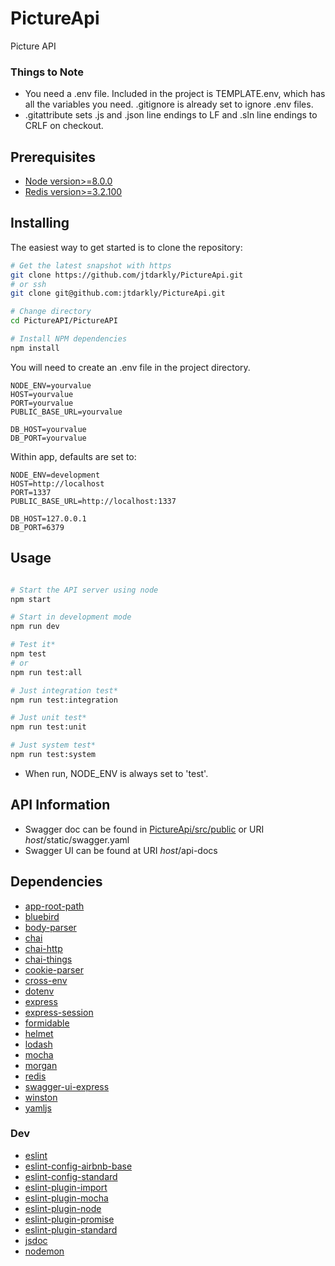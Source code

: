 ﻿# PictureApi
Picture API

### Things to Note

- You need a .env file.  Included in the project is TEMPLATE.env, which has all the variables you need.  .gitignore is already set to ignore .env files.
- .gitattribute sets .js and .json line endings to LF and .sln line endings to CRLF on checkout.

## Prerequisites

- [Node version>=8.0.0](https://nodejs.org/en/)
- [Redis version>=3.2.100](https://redis.io/)

## Installing

The easiest way to get started is to clone the repository:

```sh
# Get the latest snapshot with https
git clone https://github.com/jtdarkly/PictureApi.git
# or ssh
git clone git@github.com:jtdarkly/PictureApi.git

# Change directory
cd PictureAPI/PictureAPI

# Install NPM dependencies
npm install
```
You will need to create an .env file in the project directory.
```dosini
NODE_ENV=yourvalue
HOST=yourvalue
PORT=yourvalue
PUBLIC_BASE_URL=yourvalue

DB_HOST=yourvalue
DB_PORT=yourvalue
```
Within app, defaults are set to:
```dosini
NODE_ENV=development
HOST=http://localhost
PORT=1337
PUBLIC_BASE_URL=http://localhost:1337

DB_HOST=127.0.0.1
DB_PORT=6379
```

## Usage

```sh

# Start the API server using node
npm start

# Start in development mode
npm run dev

# Test it*
npm test
# or
npm run test:all

# Just integration test*
npm run test:integration

# Just unit test*
npm run test:unit

# Just system test*
npm run test:system

```
* When run, NODE_ENV is always set to 'test'.

## API Information

- Swagger doc can be found in [PictureApi/src/public](https://github.com/jtdarkly/PictureApi/blob/master/PictureApi/public/swagger.yaml) or URI *host*/static/swagger.yaml
- Swagger UI can be found at URI *host*/api-docs

## Dependencies
- [app-root-path](https://www.npmjs.com/package/app-root-path)
- [bluebird](https://www.npmjs.com/package/bluebird)
- [body-parser](https://www.npmjs.com/package/body-parser)
- [chai](https://www.npmjs.com/package/chai)
- [chai-http](https://www.npmjs.com/package/chai-http)
- [chai-things](https://www.npmjs.com/package/chai-things)
- [cookie-parser](https://www.npmjs.com/package/cookie-parser)
- [cross-env](https://www.npmjs.com/package/cross-env)
- [dotenv](https://www.npmjs.com/package/dotenv)
- [express](https://www.npmjs.com/package/express)
- [express-session](https://www.npmjs.com/package/express-session)
- [formidable](https://www.npmjs.com/package/formidable)
- [helmet](https://www.npmjs.com/package/helmet)
- [lodash](https://www.npmjs.com/package/lodash)
- [mocha](https://www.npmjs.com/package/mocha)
- [morgan](https://www.npmjs.com/package/morgan)
- [redis](https://www.npmjs.com/package/redis)
- [swagger-ui-express](https://www.npmjs.com/package/swagger-ui-express)
- [winston](https://www.npmjs.com/package/winston)
- [yamljs](https://www.npmjs.com/package/yamljs)
### Dev

- [eslint](https://www.npmjs.com/package/eslint)
- [eslint-config-airbnb-base](https://www.npmjs.com/package/eslint-config-airbnb-base)
- [eslint-config-standard](https://www.npmjs.com/package/eslint-config-standard)
- [eslint-plugin-import](https://www.npmjs.com/package/eslint-plugin-import)
- [eslint-plugin-mocha](https://www.npmjs.com/package/eslint-plugin-mocha)
- [eslint-plugin-node](https://www.npmjs.com/package/eslint-plugin-node)
- [eslint-plugin-promise](https://www.npmjs.com/package/eslint-plugin-promise)
- [eslint-plugin-standard](https://www.npmjs.com/package/eslint-plugin-standard)
- [jsdoc](https://www.npmjs.com/package/jsdoc)
- [nodemon](https://www.npmjs.com/package/nodemon)
